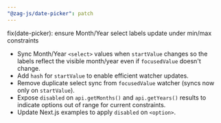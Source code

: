 ```yaml
---
"@zag-js/date-picker": patch
---
```


fix(date-picker): ensure Month/Year select labels update under min/max constraints

- Sync Month/Year `<select>` values when `startValue` changes so the labels reflect the visible month/year even if `focusedValue` doesn't change.
- Add `hash` for `startValue` to enable efficient watcher updates.
- Remove duplicate select sync from `focusedValue` watcher (syncs now only on `startValue`).
- Expose `disabled` on `api.getMonths()` and `api.getYears()` results to indicate options out of range for current constraints.
- Update Next.js examples to apply `disabled` on `<option>`.